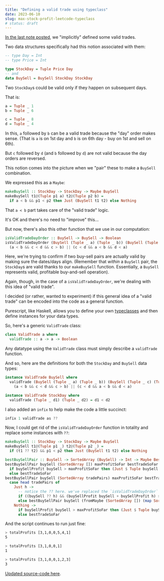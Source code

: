 ```yaml
---
title: "Defining a valid trade using typeclass"
date: 2023-06-10
slug: max-stock-profit-leetcode-typeclass
# status: draft
---
```


[In the last note posted](/max-stock-profit-leetcode), we "implicitly" defined some valid trades.

Two data structures specifically had this notion associated with them:

```haskell
-- type Day = Int
-- type Price = Int

type StockDay = Tuple Price Day
-- and
data BuySell = BuySell StockDay StockDay
```

Two `StockDay`s could be valid only if they happen on subsequent days.

That is:

```haskell
a = Tuple _ 1
b = Tuple _ 6

c = Tuple _ 8
d = Tuple _ 4
```

In this, `a` followed by `b` can be a valid trade because the "day" order makes sense. (That is `a` is on 1st day and `b` is on 6th day - buy on 1st and sell on 6th).

But `c` followed by `d` (and `b` followed by `d`) are not valid because the day orders are reversed.

This notion comes into the picture when we "pair" these to make a `BuySell` combination.

We expressed this as a `Maybe`:

```haskell
makeBuySell :: StockDay -> StockDay -> Maybe BuySell
makeBuySell t1@(Tuple p1 a) t2@(Tuple p2 b) =
  if a < b && p1 < p2 then Just (BuySell t1 t2) else Nothing
```

That `a < b` part takes care of the "valid trade" logic.

It's OK and there's no need to "improve" this...

But now, there's also this other function that we use in our computation:

```haskell
isValidTradeDayOrder :: BuySell -> BuySell -> Boolean
isValidTradeDayOrder (BuySell (Tuple _ a) (Tuple _ b)) (BuySell (Tuple _ c) (Tuple _ d)) =
  (a < b && c < d && c > b) || (c < d && a < b && d < a)
```

Here, we're trying to confirm if two buy-sell pairs are actually valid by making sure the dates/days align. (Remember that _within_ a `BuySell` pair, the `StockDay`s are valid thanks to our `makeBuySell` function. Essentially, a `BuySell` represents valid, profitable buy-and-sell operation).

Again, though, in the case of a `isValidTradeDayOrder`, we're dealing with this idea of "valid trade".

I decided (or rather, wanted to experiment) if this general idea of a "valid trade" can be encoded into the code as a general function.

Purescript, like Haskell, allows you to define your own [typeclasses](https://book.purescript.org/chapter6.html) and then define instances for your data types.

So, here's a generic `ValidTrade` class:

```haskell
class ValidTrade a where
  validTrade :: a -> a -> Boolean
```

Any datatype using the `ValidTrade` class must simply describe a `validTrade` function.

And so, here are the definitions for both the `StockDay` and `BuySell` data types:

```haskell
instance ValidTrade BuySell where
  validTrade (BuySell (Tuple _ a) (Tuple _ b)) (BuySell (Tuple _ c) (Tuple _ d)) =
    (a < b && c < d && c > b) || (c < d && a < b && d < a)

instance ValidTrade StockDay where
  validTrade (Tuple _ d1) (Tuple _ d2) = d1 < d2
```

I also added an `infix` to help make the code a little succinct:

```haskell
infix 1 validTrade as ??
```

Now, I could get rid of the `isValidTradeDayOrder` function in totality and replace some instances with `??`:

```haskell
makeBuySell :: StockDay -> StockDay -> Maybe BuySell
makeBuySell t1@(Tuple p1 _) t2@(Tuple p2 _) =
  if (t1 ?? t2) && p1 < p2 then Just (BuySell t1 t2) else Nothing

bestBuySellPair :: BuySell -> SortedArray (BuySell) -> Int -> Maybe BestCandidate -> Maybe BestCandidate
bestBuySellPair buySell (SortedArray []) maxProfitSoFar bestTradeSoFar =
  if buySellProfit buySell > maxProfitSoFar then (Just $ Tuple buySell Nothing)
  else bestTradeSoFar
bestBuySellPair buySell (SortedArray tradePairs) maxProfitSoFar bestTradeSoFar =
  case head tradePairs of
    Just h ->
      -- notice the ?? here. we've replaced the `isValidTradeDayOrder` function with ??
      if ((buySell ?? h) && (buySellProfit buySell + buySellProfit h) > maxProfitSoFar) then bestBuySellPair buySell (fromMaybe (SortedArray []) (map SortedArray $ tail tradePairs)) (buySellProfit buySell + buySellProfit h) (Just $ Tuple buySell (Just h))
      else bestBuySellPair buySell (fromMaybe (SortedArray []) (map SortedArray $ tail tradePairs)) maxProfitSoFar bestTradeSoFar
    Nothing ->
      if buySellProfit buySell > maxProfitSoFar then (Just $ Tuple buySell Nothing)
      else bestTradeSoFar
```

And the script continues to run just fine:

```bash
> totalProfits [3,1,0,0,5,4,1]
5

> totalProfits [3,1,0,0,1]
1

> totalProfits [3,1,0,0,1,2,3]
3
```

[Updated source-code here](https://github.com/chandru89new/leetcode-stuff/tree/main/src/StockProfits.purs).
